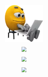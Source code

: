 ###
<div id="header" align="center">
  <a href="https://github.com/GameExplorer"><img src="programmer.png" alt="programmer"></a>
</div>

<p align="center">
	<img width="450em" src="https://github-readme-stats.vercel.app/api?username=GameExplorer&show_icons=true&include_all_commits=true&count_private=true&hide_border=true&theme=dark" />
</p>

<p align="center">
	<img width="450em" src="https://github-readme-streak-stats.herokuapp.com/?user=GameExplorer&include_all_commits=true&hide_border=true&theme=dark"/>
</p>

<p align="center">
	

</p>

<p align="center">
	<a href="https://github.com/GameExplorer/github-readme-stats">
		<img align="center" src="https://github-readme-stats-git-masterrstaa-rickstaa.vercel.app/api/top-langs/?username=GameExplorer&layout=compact&theme=dark"/>
	</a>
</p>


